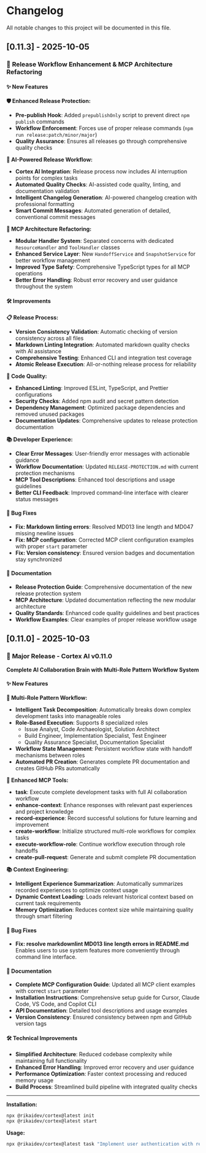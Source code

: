 # Changelog

All notable changes to this project will be documented in this file.

## [0.11.3] - 2025-10-05

### 🚀 **Release Workflow Enhancement & MCP Architecture Refactoring**

#### ✨ **New Features**

**🛡️ Enhanced Release Protection:**
- **Pre-publish Hook**: Added `prepublishOnly` script to prevent direct `npm publish` commands
- **Workflow Enforcement**: Forces use of proper release commands (`npm run release:patch/minor/major`)
- **Quality Assurance**: Ensures all releases go through comprehensive quality checks

**🧠 AI-Powered Release Workflow:**
- **Cortex AI Integration**: Release process now includes AI interruption points for complex tasks
- **Automated Quality Checks**: AI-assisted code quality, linting, and documentation validation
- **Intelligent Changelog Generation**: AI-powered changelog creation with professional formatting
- **Smart Commit Messages**: Automated generation of detailed, conventional commit messages

**🔧 MCP Architecture Refactoring:**
- **Modular Handler System**: Separated concerns with dedicated `ResourceHandler` and `ToolHandler` classes
- **Enhanced Service Layer**: New `HandoffService` and `SnapshotService` for better workflow management
- **Improved Type Safety**: Comprehensive TypeScript types for all MCP operations
- **Better Error Handling**: Robust error recovery and user guidance throughout the system

#### 🛠️ **Improvements**

**📋 Release Process:**
- **Version Consistency Validation**: Automatic checking of version consistency across all files
- **Markdown Linting Integration**: Automated markdown quality checks with AI assistance
- **Comprehensive Testing**: Enhanced CLI and integration test coverage
- **Atomic Release Execution**: All-or-nothing release process for reliability

**🔧 Code Quality:**
- **Enhanced Linting**: Improved ESLint, TypeScript, and Prettier configurations
- **Security Checks**: Added npm audit and secret pattern detection
- **Dependency Management**: Optimized package dependencies and removed unused packages
- **Documentation Updates**: Comprehensive updates to release protection documentation

**📚 Developer Experience:**
- **Clear Error Messages**: User-friendly error messages with actionable guidance
- **Workflow Documentation**: Updated `RELEASE-PROTECTION.md` with current protection mechanisms
- **MCP Tool Descriptions**: Enhanced tool descriptions and usage guidelines
- **Better CLI Feedback**: Improved command-line interface with clearer status messages

#### 🔧 **Bug Fixes**

- **Fix: Markdown linting errors**: Resolved MD013 line length and MD047 missing newline issues
- **Fix: MCP configuration**: Corrected MCP client configuration examples with proper `start` parameter
- **Fix: Version consistency**: Ensured version badges and documentation stay synchronized

#### 📝 **Documentation**

- **Release Protection Guide**: Comprehensive documentation of the new release protection system
- **MCP Architecture**: Updated documentation reflecting the new modular architecture
- **Quality Standards**: Enhanced code quality guidelines and best practices
- **Workflow Examples**: Clear examples of proper release workflow usage

## [0.11.0] - 2025-10-03

### 🚀 **Major Release - Cortex AI v0.11.0**

**Complete AI Collaboration Brain with Multi-Role Pattern Workflow System**

#### ✨ **New Features**

**🧠 Multi-Role Pattern Workflow:**
- **Intelligent Task Decomposition**: Automatically breaks down complex development tasks into manageable roles
- **Role-Based Execution**: Supports 8 specialized roles
  - Issue Analyst, Code Archaeologist, Solution Architect
  - Build Engineer, Implementation Specialist, Test Engineer
  - Quality Assurance Specialist, Documentation Specialist
- **Workflow State Management**: Persistent workflow state with handoff mechanisms between roles
- **Automated PR Creation**: Generates complete PR documentation and creates GitHub PRs automatically

**🔧 Enhanced MCP Tools:**
- **task**: Execute complete development tasks with full AI collaboration workflow
- **enhance-context**: Enhance responses with relevant past experiences and project knowledge
- **record-experience**: Record successful solutions for future learning and improvement
- **create-workflow**: Initialize structured multi-role workflows for complex tasks
- **execute-workflow-role**: Continue workflow execution through role handoffs
- **create-pull-request**: Generate and submit complete PR documentation

**📚 Context Engineering:**
- **Intelligent Experience Summarization**: Automatically summarizes recorded experiences to optimize context usage
- **Dynamic Context Loading**: Loads relevant historical context based on current task requirements
- **Memory Optimization**: Reduces context size while maintaining quality through smart filtering

#### 🔧 **Bug Fixes**

- **Fix: resolve markdownlint MD013 line length errors in README.md**
  Enables users to use system features more conveniently through command line interface.

#### 📝 **Documentation**

- **Complete MCP Configuration Guide**: Updated all MCP client examples with correct `start` parameter
- **Installation Instructions**: Comprehensive setup guide for Cursor, Claude Code, VS Code, and Copilot CLI
- **API Documentation**: Detailed tool descriptions and usage examples
- **Version Consistency**: Ensured consistency between npm and GitHub version tags

#### 🛠️ **Technical Improvements**

- **Simplified Architecture**: Reduced codebase complexity while maintaining full functionality
- **Enhanced Error Handling**: Improved error recovery and user guidance
- **Performance Optimization**: Faster context processing and reduced memory usage
- **Build Process**: Streamlined build pipeline with integrated quality checks

---

**Installation:**
```bash
npx @rikaidev/cortex@latest init
npx @rikaidev/cortex@latest start
```

**Usage:**
```bash
npx @rikaidev/cortex@latest task "Implement user authentication with registration, login, and password reset"
```
